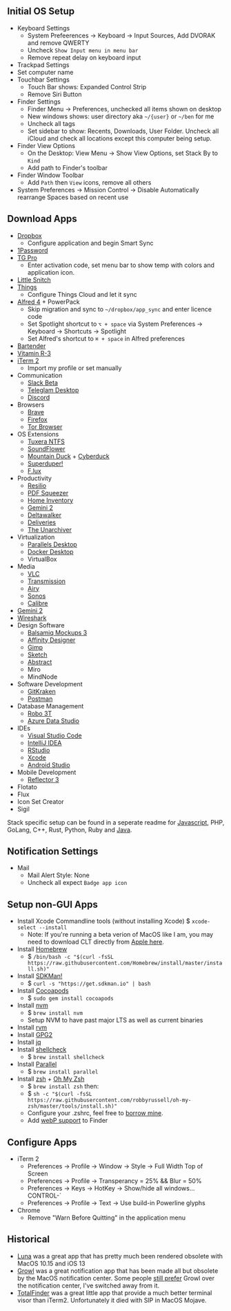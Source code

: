 ## Initial OS Setup
- Keyboard Settings
  - System Prefeerences -> Keyboard -> Input Sources, Add DVORAK and remove QWERTY
  - Uncheck `Show Input menu in menu bar`
  - Remove repeat delay on keyboard input
- Trackpad Settings
- Set computer name
- Touchbar Settings
  - Touch Bar shows: Expanded Control Strip
  - Remove Siri Button
- Finder Settings
  - Finder Menu -> Preferences, unchecked all items shown on desktop
  - New windows shows: user directory aka `~/{user}` or `~/ben` for me
  - Uncheck all tags
  - Set sidebar to show: Recents, Downloads, User Folder. Uncheck all iCloud and check all locations except this computer being setup.
- Finder View Options
  - On the Desktop: View Menu -> Show View Options, set Stack By to `Kind`
  - Add path to Finder's toolbar
- Finder Window Toolbar
  - Add `Path` then `View` icons, remove all others
- System Preferences -> Mission Control -> Disable Automatically rearrange Spaces based on recent use

## Download Apps
- [Dropbox](https://www.dropbox.com/downloading)
  - Configure application and begin Smart Sync
- [1Password](https://1password.com/downloads/mac/)
- [TG Pro](https://www.tunabellysoftware.com/tgpro/)
  - Enter activation code, set menu bar to show temp with colors and application icon.
- [Little Snitch](https://www.obdev.at/products/littlesnitch/download.html)
- [Things](https://culturedcode.com/things/)
  - Configure Things Cloud and let it sync
- [Alfred 4](https://www.alfredapp.com/) + PowerPack
  - Skip migration and sync to `~/dropbox/app_sync` and enter licence code
  - Set Spotlight shortcut to `⌥ + space` via System Preferences -> Keyboard -> Shortcuts -> Spotlight
  - Set Alfred's shortcut to `⌘ + space` in Alfred preferences
- [Bartender](https://www.macbartender.com/)
- [Vitamin R-3](https://www.publicspace.net/Vitamin-R/)
- [iTerm 2](https://www.iterm2.com/downloads.html)
  - Import my profile or set manually
- Communication
  - [Slack Beta](https://slack.com/beta/mac)
  - [Teleglam Desktop](https://desktop.telegram.org/)
  - [Discord](https://discord.com/download)
- Browsers
  - [Brave](https://brave.com/download/)
  - [Firefox](https://www.mozilla.org/en-US/firefox/new/)
  - [Tor Browser](https://www.torproject.org/download/)
- OS Extensions
  - [Tuxera NTFS](https://www.tuxera.com/products/tuxera-ntfs-for-mac/download/)
  - [SoundFlower](https://github.com/mattingalls/Soundflower/releases)
  - [Mountain Duck](https://mountainduck.io/) + [Cyberduck](https://cyberduck.io/download/)
  - [Superduper!](https://www.shirt-pocket.com/SuperDuper/SuperDuperDescription.html)
  - [F.lux](https://justgetflux.com/)
- Productivity
  - [Resilio](https://www.resilio.com/individuals/)
  - [PDF Squeezer](https://witt-software.com/pdfsqueezer/)
  - [Home Inventory](https://binaryformations.com/products/home-inventory/)
  - [Gemini 2](https://macpaw.com/gemini)
  - [Deltawalker](https://www.deltawalker.com/download)
  - [Deliveries](https://apps.apple.com/us/app/deliveries/id924726344)
  - [The Unarchiver](https://apps.apple.com/us/app/the-unarchiver/id425424353)
- Virtualization
  - [Parallels Desktop](https://www.parallels.com/products/desktop/trial/)
  - [Docker Desktop](https://www.docker.com/products/docker-desktop)
  - VirtualBox
- Media
  - [VLC](https://www.videolan.org/vlc/download-macosx.html)
  - [Transmission](https://transmissionbt.com/download/)
  - [Airy](https://mac.eltima.com/airy-download.html)
  - [Sonos](https://support.sonos.com/s/downloads)
  - [Calibre]()
- [Gemini 2](https://macpaw.com/gemini)
- [Wireshark](https://www.wireshark.org/#download)
- Design Software
  - [Balsamiq Mockups 3](https://balsamiq.com/wireframes/desktop/)
  - [Affinity Designer](https://affinity.serif.com/en-us/designer/)
  - [Gimp](https://www.gimp.org/downloads/)
  - [Sketch](https://www.sketch.com/get/)
  - [Abstract](https://app.abstract.com/download)
  - Miro
  - MindNode
- Software Development
  - [GitKraken](https://www.gitkraken.com/download/mac)
  - [Postman](https://www.getpostman.com/downloads/)
- Database Management
  - [Robo 3T](https://robomongo.org/download)
  - [Azure Data Studio](https://docs.microsoft.com/en-us/sql/azure-data-studio/download-azure-data-studio?view=sql-server-ver15)
- IDEs
  - [Visual Studio Code](https://code.visualstudio.com/download)
  - [IntelliJ IDEA](https://www.jetbrains.com/idea/download/#section=mac)
  - [RStudio](https://rstudio.com/products/rstudio/download/)
  - [Xcode](https://apps.apple.com/us/app/xcode/id497799835)
  - [Android Studio](https://developer.android.com/studio)
- Mobile Development
  - [Reflector 3](https://www.airsquirrels.com/reflector/download)
- Flotato
- Flux
- Icon Set Creator
- Sigil

Stack specific setup can be found in a seperate readme for [Javascript](/javascript.md), PHP, GoLang, C++, Rust, Python, Ruby and [Java](/java.md).

## Notification Settings
- Mail
  - Mail Alert Style: None
  - Uncheck all expect `Badge app icon`

## Setup non-GUI Apps
- Install Xcode Commandline tools (without installing Xcode) $ `xcode-select --install`
  - Note: If you're running a beta verion of MacOS like I am, you may need to download CLT directly from [Apple here](https://developer.apple.com/download/more/).
- Install [Homebrew](https://brew.sh/)
  - $ `/bin/bash -c "$(curl -fsSL https://raw.githubusercontent.com/Homebrew/install/master/install.sh)"`
- Install [SDKMan!](https://sdkman.io/install)
  - $ `curl -s "https://get.sdkman.io" | bash`
- Install [Cocoapods](https://cocoapods.org/)
  - $ `sudo gem install cocoapods`
- Install [nvm](https://github.com/nvm-sh/nvm#installation-and-update)
  - $ `brew install nvm`
  - Setup NVM to have past major LTS as well as current binaries
- Install [rvm](https://rvm.io/rvm/install)
- Install [GPG2](https://docs.releng.linuxfoundation.org/en/latest/gpg.html)
- Install [jq](https://stedolan.github.io/jq/download/)
- Install [shellcheck](https://github.com/koalaman/shellcheck)
  - $ `brew install shellcheck`
- Install [Parallel](https://www.gnu.org/software/parallel/)
  - $ `brew install parallel`
- Install [zsh](https://www.zsh.org/) + [Oh My Zsh](https://github.com/ohmyzsh/ohmyzsh)
  - $ `brew install zsh` then:
  - $ `sh -c "$(curl -fsSL https://raw.githubusercontent.com/robbyrussell/oh-my-zsh/master/tools/install.sh)"`
  - Configure your .zshrc, feel free to [borrow mine](/.zshrc).
  - Add [webP support](https://ourcodeworld.com/articles/read/1160/how-to-enable-webp-image-format-preview-on-the-macos-finder) to Finder

## Configure Apps
- iTerm 2
  - Preferences -> Profile -> Window -> Style -> Full Width Top of Screen
  - Preferences -> Profile -> Transperancy = 25% && Blur = 50%
  - Preferences -> Keys -> HotKey -> Show/hide all windows... CONTROL-`
  - Preferences -> Profile -> Text -> Use build-in Powerline glyphs
- Chrome
  - Remove "Warn Before Quitting" in the application menu

## Historical
- [Luna](https://lunadisplay.com/pages/hello) was a great app that has pretty much been rendered obsolete with MacOS 10.15 and iOS 13
- [Growl](http://growl.info/downloads) was a great notification app that has been made all but obsolete by the MacOS notification center. Some people [still prefer](https://computers.tutsplus.com/tutorials/quick-tip-growl-vs-notification-center--mac-45845) Growl over the notification center, I've switched away from it.
- [TotalFinder](https://totalfinder.binaryage.com/) was a great little app that provide a much better terminal visor than iTerm2. Unfortunately it died with SIP in MacOS Mojave.
